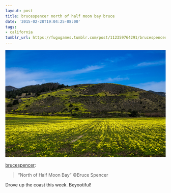 ```yaml
---
layout: post
title: brucespencer north of half moon bay bruce
date: '2015-02-28T19:04:25-08:00'
tags:
- california
tumblr_url: https://fugugames.tumblr.com/post/112359764291/brucespencer-north-of-half-moon-bay-bruce
---
```

 ![](/tumblr_files/tumblr_nk6nfsShFs1u61itco1_1280.jpg)  

[brucespencer](http://brucespencer.tumblr.com/post/111771624060/north-of-half-moon-bay-c-bruce-spencer):

> “North of Half Moon Bay” ©Bruce Spencer

Drove up the coast this week. Beyootiful!

